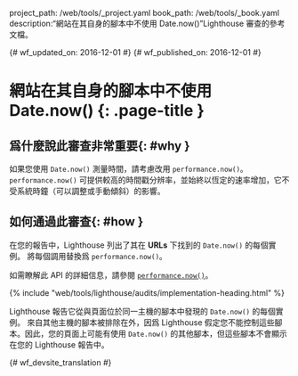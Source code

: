 project_path: /web/tools/_project.yaml
book_path: /web/tools/_book.yaml
description:“網站在其自身的腳本中不使用 Date.now()”Lighthouse 審查的參考文檔。

{# wf_updated_on: 2016-12-01 #}
{# wf_published_on: 2016-12-01 #}

# 網站在其自身的腳本中不使用 Date.now() {: .page-title }

## 爲什麼說此審查非常重要{: #why }

如果您使用 `Date.now()` 測量時間，請考慮改用 `performance.now()`。`performance.now()` 可提供較高的時間戳分辨率，並始終以恆定的速率增加，它不受系統時鐘（可以調整或手動傾斜）的影響。




## 如何通過此審查{: #how }

在您的報告中，Lighthouse 列出了其在 **URLs** 下找到的 `Date.now()` 的每個實例。
將每個調用替換爲 `performance.now()`。

如需瞭解此 API 的詳細信息，請參閱 [`performance.now()`][MDN]。

[MDN]: https://developer.mozilla.org/en-US/docs/Web/API/Performance/now

{% include "web/tools/lighthouse/audits/implementation-heading.html" %}

Lighthouse 報告它從與頁面位於同一主機的腳本中發現的 `Date.now()` 的每個實例。
來自其他主機的腳本被排除在外，因爲 Lighthouse 假定您不能控制這些腳本。因此，您的頁面上可能有使用 `Date.now()` 的其他腳本，但這些腳本不會顯示在您的 Lighthouse 報告中。



{# wf_devsite_translation #}
